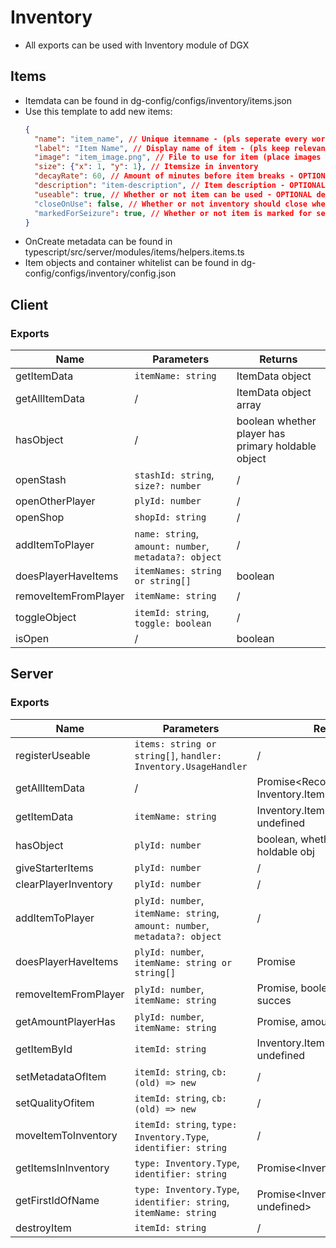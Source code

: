 # Inventory

- All exports can be used with Inventory module of DGX

## Items
- Itemdata can be found in dg-config/configs/inventory/items.json
- Use this template to add new items:
  ```json
  {
    "name": "item_name", // Unique itemname - (pls seperate every word with _ for uniformity)
    "label": "Item Name", // Display name of item - (pls keep relevant to item name)
    "image": "item_image.png", // File to use for item (place images in dg-ui/[src]/src/assets/inventory) - (pls keep itemname same or relevant to item name)
    "size": {"x": 1, "y": 1}, // Itemsize in inventory
    "decayRate": 60, // Amount of minutes before item breaks - OPTIONAL
    "description": "item-description", // Item description - OPTIONAL
    "useable": true, // Whether or not item can be used - OPTIONAL default: false
    "closeOnUse": false, // Whether or not inventory should close when used - OPTIONAL default: true
    "markedForSeizure": true, // Whether or not item is marked for seizure - OPTIONAL default: false
  }
  ```
- OnCreate metadata can be found in typescript/src/server/modules/items/helpers.items.ts
- Item objects and container whitelist can be found in dg-config/configs/inventory/config.json


## Client
### Exports
| Name                 | Parameters                                            | Returns                                            |
| -------------------- | ----------------------------------------------------- | -------------------------------------------------- |
| getItemData          | `itemName: string`                                    | ItemData object                                    |
| getAllItemData       | /                                                     | ItemData object array                              |
| hasObject            | /                                                     | boolean whether player has primary holdable object |
| openStash            | `stashId: string`, `size?: number`                    | /                                                  |
| openOtherPlayer      | `plyId: number`                                       | /                                                  |
| openShop             | `shopId: string`                                      | /                                                  |
| addItemToPlayer      | `name: string`, `amount: number`, `metadata?: object` | /                                                  |
| doesPlayerHaveItems  | `itemNames: string or string[]`                       | boolean                                            |
| removeItemFromPlayer | `itemName: string`                                    | /                                                  |
| toggleObject         | `itemId: string`, `toggle: boolean`                   | /                                                  |
| isOpen               | /                                                     | boolean                                            |

## Server
### Exports
| Name                 | Parameters                                                                 | Returns                                                  |
| -------------------- | -------------------------------------------------------------------------- | -------------------------------------------------------- |
| registerUseable      | `items: string or string[]`, `handler: Inventory.UsageHandler`             | /                                                        |
| getAllItemData       | /                                                                          | Promise<Record<string, Inventory.ItemData>>              |
| getItemData          | `itemName: string`                                                         | Inventory.ItemData                          or undefined |
| hasObject            | `plyId: number`                                                            | boolean, whether player has holdable obj                 |
| giveStarterItems     | `plyId: number`                                                            | /                                                        |
| clearPlayerInventory | `plyId: number`                                                            | /                                                        |
| addItemToPlayer      | `plyId: number`, `itemName: string`, `amount: number`, `metadata?: object` | /                                                        |
| doesPlayerHaveItems  | `plyId: number`, `itemName: string or string[]`                            | Promise<boolean>                                         |
| removeItemFromPlayer | `plyId: number`, `itemName: string `                                       | Promise<boolean>, boolean shows succes                   |
| getAmountPlayerHas   | `plyId: number`, `itemName: string`                                        | Promise<number>, amount of item                          |
| getItemById          | `itemId: string`                                                           | Inventory.ItemData or undefined                          |
| setMetadataOfItem    | `itemId: string`, `cb: (old) => new`                                       | /                                                        |
| setQualityOfitem     | `itemId: string`, `cb: (old) => new`                                       | /                                                        |
| moveItemToInventory  | `itemId: string`, `type: Inventory.Type`, `identifier: string`             | /                                                        |
| getItemsInInventory  | `type: Inventory.Type`, `identifier: string`                               | Promise<Inventory.ItemState[]>                           |
| getFirstIdOfName     | `type: Inventory.Type`, `identifier: string`, `itemName: string`           | Promise<Inventory.ItemState or undefined>                |
| destroyItem          | `itemId: string`                                                           | /                                                        |